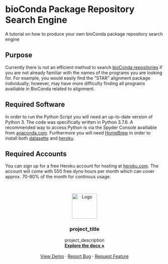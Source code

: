 # bioConda Package Repository Search Engine
A tutorial on how to produce your own bioConda package repository search engine

## Purpose
Currently there is not an efficient method to search <a href="https://anaconda.org/bioconda/repo">bioConda repositories</a> if you are not already familiar with the names of the programs you are looking for. For example, you would easily find the "STAR" alignment package individually; however, may have more difficulty finding all programs availiable in BioConda related to alignment. 

## Required Software
In order to run the Python Script you will need an up-to-date version of Python 3. The code was specifically written in Python 3.7.6. A recommended way to access Python is via the Spyder Console availiable from <a href="https://www.anaconda.com/">anaconda.com</a>. Furthermore you will need <a href="https://brew.sh/"> HomeBrew</a> in order to install both <a href="https://docs.datasette.io/en/stable/installation.html">datasette</a> and <a href="https://devcenter.heroku.com/articles/heroku-cli#download-and-install">heroku</a>. 

## Required Accounts
You can sign up for a free Heroku account for hosting at <a href="https://www.heroku.com/">heroku.com</a>. The account will come with 550 free dyno hours per month which can cover approx. 70-80% of the month for continous usage. 



<br />
<p align="center">
  <a href="https://github.com/github_username/repo_name">
    <img src="images/logo.png" alt="Logo" width="80" height="80">
  </a>

  <h3 align="center">project_title</h3>

  <p align="center">
    project_description
    <br />
    <a href="https://github.com/github_username/repo_name"><strong>Explore the docs »</strong></a>
    <br />
    <br />
    <a href="https://github.com/github_username/repo_name">View Demo</a>
    ·
    <a href="https://github.com/github_username/repo_name/issues">Report Bug</a>
    ·
    <a href="https://github.com/github_username/repo_name/issues">Request Feature</a>
  </p>
</p>


